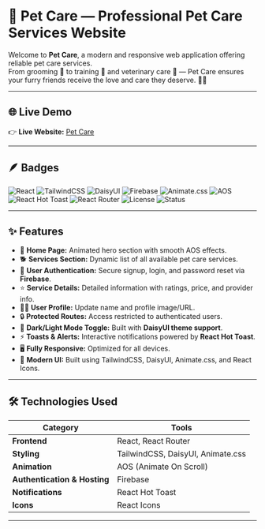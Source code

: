 # 🐾 Pet Care — Professional Pet Care Services Website

Welcome to **Pet Care**, a modern and responsive web application offering reliable pet care services.  
From grooming 🧼 to training 🦮 and veterinary care 🏥 — Pet Care ensures your furry friends receive the love and care they deserve. 🐶🐱

---

## 🌐 Live Demo  
👉 **Live Website:** [Pet Care](https://assignment-no9.web.app/)

---

## 🪶 Badges

![React](https://img.shields.io/badge/React-19.0.0-blue?logo=react&logoColor=white)
![TailwindCSS](https://img.shields.io/badge/TailwindCSS-3.4.0-38bdf8?logo=tailwindcss&logoColor=white)
![DaisyUI](https://img.shields.io/badge/DaisyUI-4.12.0-FF69B4?logo=daisyui&logoColor=white)
![Firebase](https://img.shields.io/badge/Firebase-Authentication-orange?logo=firebase)
![Animate.css](https://img.shields.io/badge/Animate.css-4.1.1-ff69b4?logo=css3)
![AOS](https://img.shields.io/badge/AOS-Animation-green)
![React Hot Toast](https://img.shields.io/badge/React_Hot_Toast-Notifications-blueviolet)
![React Router](https://img.shields.io/badge/React_Router-7.0.0-critical?logo=reactrouter)
![License](https://img.shields.io/badge/License-MIT-success)
![Status](https://img.shields.io/badge/Status-Active-brightgreen)

---

## ✨ Features

- 🏡 **Home Page:** Animated hero section with smooth AOS effects.  
- 🐕 **Services Section:** Dynamic list of all available pet care services.  
- 👤 **User Authentication:** Secure signup, login, and password reset via **Firebase**.  
- ⭐ **Service Details:** Detailed information with ratings, price, and provider info.  
- 🧑‍⚕️ **User Profile:** Update name and profile image/URL.  
- 🔒 **Protected Routes:** Access restricted to authenticated users.  
- 🌙 **Dark/Light Mode Toggle:** Built with **DaisyUI theme support**.  
- ⚡ **Toasts & Alerts:** Interactive notifications powered by **React Hot Toast**.  
- 🖥️ **Fully Responsive:** Optimized for all devices.  
- 🎨 **Modern UI:** Built using TailwindCSS, DaisyUI, Animate.css, and React Icons.  

---

## 🛠️ Technologies Used

| Category | Tools |
|-----------|--------|
| **Frontend** | React, React Router |
| **Styling** | TailwindCSS, DaisyUI, Animate.css |
| **Animation** | AOS (Animate On Scroll) |
| **Authentication & Hosting** | Firebase |
| **Notifications** | React Hot Toast |
| **Icons** | React Icons |

---